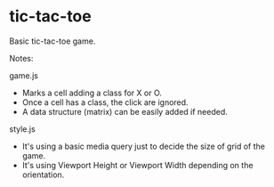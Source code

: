 # tic-tac-toe
Basic tic-tac-toe game.

Notes:

game.js
- Marks a cell adding a class for X or O. 
- Once a cell has a class, the click are ignored.
- A data structure (matrix) can be easily added if needed.

style.js
- It's using a basic media query just to decide the size of grid of the game.
- It's using Viewport Height or Viewport Width depending on the orientation.
